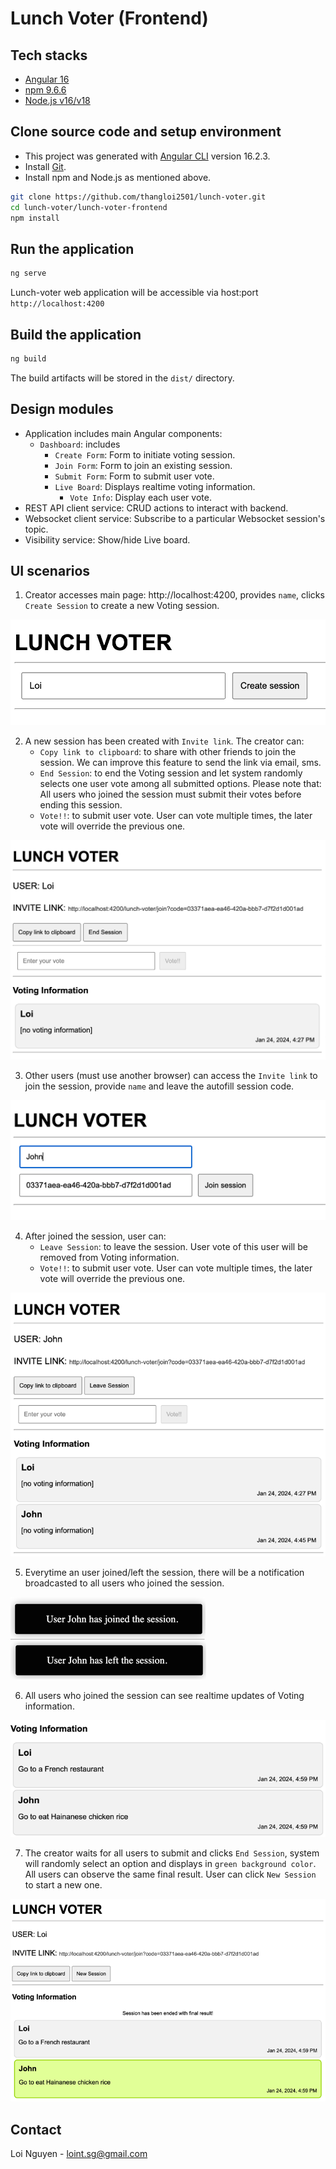 # Lunch Voter (Frontend)

## Tech stacks

- [Angular 16](https://angular.io/)
- [npm 9.6.6](https://www.npmjs.com/)
- [Node.js v16/v18](https://nodejs.org/en)

## Clone source code and setup environment

- This project was generated with [Angular CLI](https://github.com/angular/angular-cli) version 16.2.3.
- Install [Git](https://git-scm.com/).
- Install npm and Node.js as mentioned above.

```bash
git clone https://github.com/thangloi2501/lunch-voter.git
cd lunch-voter/lunch-voter-frontend
npm install
```

## Run the application

```bash
ng serve
```

Lunch-voter web application will be accessible via host:port `http://localhost:4200`

## Build the application

```bash
ng build
```

The build artifacts will be stored in the `dist/` directory.

## Design modules

- Application includes main Angular components:
  - `Dashboard`: includes
    - `Create Form`: Form to initiate voting session.
    - `Join Form`: Form to join an existing session.
    - `Submit Form`: Form to submit user vote.
    - `Live Board`: Displays realtime voting information.
      - `Vote Info`: Display each user vote.
- REST API client service: CRUD actions to interact with backend.
- Websocket client service: Subscribe to a particular Websocket session's topic.
- Visibility service: Show/hide Live board.

## UI scenarios

1. Creator accesses main page: http://localhost:4200, provides `name`, clicks `Create Session` to create a new Voting session.
   
![Alt text](create-form.png)

2. A new session has been created with `Invite link`. The creator can: 
   - `Copy link to clipboard`: to share with other friends to join the session. We can improve 
   this feature to send the link via email, sms. 
   - `End Session`: to end the Voting session and let system randomly selects one user vote among 
   all submitted options. Please note that: All users who joined the session must submit their votes 
   before ending this session. 
   - `Vote!!`: to submit user vote. User can vote multiple times, the later vote will override the 
   previous one.
   
![Alt text](create-form-done.png)

3. Other users (must use another browser) can access the `Invite link` to join the session, provide `name` and leave the autofill
session code. 

![img.png](join-form.png)

4. After joined the session, user can:
    - `Leave Session`: to leave the session. User vote of this user will be removed from Voting information.
    - `Vote!!`: to submit user vote. User can vote multiple times, the later vote will override the previous one.
      
![img.png](join-form-done.png)

5. Everytime an user joined/left the session, there will be a notification broadcasted to all users
who joined the session.

![user-join.png](user-join.png)
![img.png](user-left.png)

6. All users who joined the session can see realtime updates of Voting information.

![img.png](voting-information.png)

7. The creator waits for all users to submit and clicks `End Session`, system will randomly select an option
and displays in `green background color`. All users can observe the same final result. 
User can click `New Session` to start a new one. 

![img.png](end.png)

## Contact

Loi Nguyen - loint.sg@gmail.com
